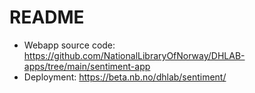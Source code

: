 # README

* Webapp source code: https://github.com/NationalLibraryOfNorway/DHLAB-apps/tree/main/sentiment-app
* Deployment: https://beta.nb.no/dhlab/sentiment/
